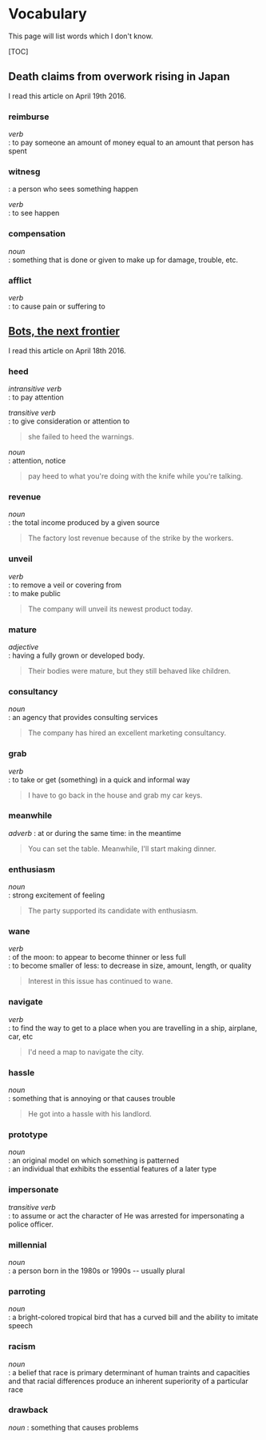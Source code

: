 # Vocabulary
This page will list words which I don't know.

[TOC]

## Death claims from overwork rising in Japan
I read this article on April 19th 2016.

### reimburse
*verb*  
: to pay someone an amount of money equal to an amount that person has spent

### witnesg
: a person who sees something happen

*verb*  
: to see happen

### compensation
*noun*  
: something that is done or given to make up for damage, trouble, etc.

### afflict
*verb*  
: to cause pain or suffering to

## [Bots, the next frontier][1]
I read this article on April 18th 2016.

### heed
*intransitive verb*  
: to pay attention

*transitive verb*  
: to give consideration or attention to
> she failed to heed the warnings.

*noun*  
: attention, notice
> pay heed to what you're doing with the knife while you're talking.

### revenue
*noun*  
: the total income produced by a given source
> The factory lost revenue because of the strike by the workers.

### unveil
*verb*  
: to remove a veil or covering from  
: to make public
> The company will unveil its newest product today.

### mature
*adjective*  
: having a fully grown or developed body.
> Their bodies were mature, but they still behaved like children.

### consultancy
*noun*  
: an agency that provides consulting services
> The company has hired an excellent marketing consultancy.

### grab
*verb*  
: to take or get (something) in a quick and informal way
> I have to go back in the house and grab my car keys.

### meanwhile
*adverb* 
: at or during the same time: in the meantime
> You can set the table. Meanwhile, I'll start making dinner.

### enthusiasm
*noun*  
: strong excitement of feeling
> The party supported its candidate with enthusiasm.

### wane
*verb*  
: of the moon: to appear to become thinner or less full  
: to become smaller of less: to decrease in size, amount, length, or quality
> Interest in this issue has continued to wane.

### navigate
*verb*  
: to find the way to get to a place when you are travelling in a ship, airplane, car, etc
> I'd need a map to navigate the city.

### hassle
*noun*  
: something that is annoying or that causes trouble
> He got into a hassle with his landlord.

### prototype
*noun*  
: an original model on which something is patterned  
: an individual that exhibits the essential features of a later type

### impersonate
*transitive verb*  
: to assume or act the character of
He was arrested for impersonating a police officer.

### millennial
*noun*  
: a person born in the 1980s or 1990s -- usually plural

### parroting
*noun*  
: a bright-colored tropical bird that has a curved bill and the ability to imitate speech

### racism
*noun*  
: a belief that race is primary determinant of human traints and capacities and that racial differences produce an inherent superiority of a particular race

### drawback
*noun*
: something that causes problems

<!-- links -->
[1]: http://127.0.0.1:51004/view/45